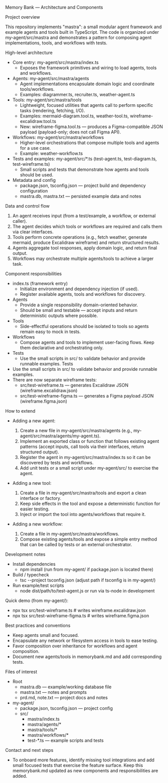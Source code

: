 Memory Bank — Architecture and Components

Project overview

This repository implements "mastra": a small modular agent framework and example agents and tools built in TypeScript. The code is organized under my-agent/src/mastra and demonstrates a pattern for composing agent implementations, tools, and workflows with tests.

High-level architecture

- Core entry: my-agent/src/mastra/index.ts
  - Exposes the framework primitives and wiring to load agents, tools and workflows.
- Agents: my-agent/src/mastra/agents
  - Agent implementations encapsulate domain logic and coordinate tools/workflows.
  - Examples: diagrammer.ts, recruiter.ts, weather-agent.ts
- Tools: my-agent/src/mastra/tools
  - Lightweight, focused utilities that agents call to perform specific tasks (rendering, fetching, I/O).
  - Examples: mermaid-diagram.tool.ts, weather-tool.ts, wireframe-excalidraw.tool.ts
  - New: wireframe-figma.tool.ts — produces a Figma-compatible JSON payload (payload-only; does not call Figma API).
- Workflows: my-agent/src/mastra/workflows
  - Higher-level orchestrations that compose multiple tools and agents for a use case.
  - Example: weather-workflow.ts
- Tests and examples: my-agent/src/*.ts (test-agent.ts, test-diagram.ts, test-wireframe.ts)
  - Small scripts and tests that demonstrate how agents and tools should be used.
- Metadata and config
  - package.json, tsconfig.json — project build and dependency configuration
  - mastra.db, mastra.txt — persisted example data and notes

Data and control flow

1. An agent receives input (from a test/example, a workflow, or external caller).
2. The agent decides which tools or workflows are required and calls them via clear interfaces.
3. Tools perform concrete operations (e.g., fetch weather, generate mermaid, produce Excalidraw wireframe) and return structured results.
4. Agents aggregate tool responses, apply domain logic, and return final output.
5. Workflows may orchestrate multiple agents/tools to achieve a larger task.

Component responsibilities

- index.ts (framework entry)
  - Initialize environment and dependency injection (if used).
  - Register available agents, tools and workflows for discovery.
- Agents
  - Provide a single responsibility domain-oriented behavior.
  - Should be small and testable — accept inputs and return deterministic outputs where possible.
- Tools
  - Side-effectful operations should be isolated to tools so agents remain easy to mock in tests.
- Workflows
  - Compose agents and tools to implement user-facing flows. Keep them declarative and orchestrating only.
- Tests
  - Use the small scripts in src/ to validate behavior and provide runnable examples.
Tests
- Use the small scripts in src/ to validate behavior and provide runnable examples.
- There are now separate wireframe tests:
  - src/test-wireframe.ts           — generates Excalidraw JSON (wireframe.excalidraw.json)
  - src/test-wireframe-figma.ts     — generates a Figma payload JSON (wireframe.figma.json)

How to extend

- Adding a new agent:
  1. Create a new file in my-agent/src/mastra/agents (e.g., my-agent/src/mastra/agents/my-agent.ts).
  2. Implement an exported class or function that follows existing agent patterns (accept inputs, call tools via their interfaces, return structured output).
  3. Register the agent in my-agent/src/mastra/index.ts so it can be discovered by tests and workflows.
  4. Add unit tests or a small script under my-agent/src/ to exercise the agent.

- Adding a new tool:
  1. Create a file in my-agent/src/mastra/tools and export a clean interface or factory.
  2. Keep side effects in the tool and expose a deterministic function for easier testing.
  3. Inject or import the tool into agents/workflows that require it.

- Adding a new workflow:
  1. Create a file in my-agent/src/mastra/workflows.
  2. Compose existing agents/tools and expose a simple entry method that can be called by tests or an external orchestrator.

Development notes

- Install dependencies
  - npm install (run from my-agent/ if package.json is located there)
- Build / typecheck
  - tsc --project tsconfig.json (adjust path if tsconfig is in my-agent/)
- Run example/test scripts
  - node dist/path/to/test-agent.js or run via ts-node in development

Quick demo (from my-agent/):
  - npx tsx src/test-wireframe.ts        # writes wireframe.excalidraw.json
  - npx tsx src/test-wireframe-figma.ts  # writes wireframe.figma.json

Best practices and conventions

- Keep agents small and focused.
- Encapsulate any network or filesystem access in tools to ease testing.
- Favor composition over inheritance for workflows and agent composition.
- Document new agents/tools in memorybank.md and add corresponding tests.

Files of interest

- Root
  - mastra.db — example/working database file
  - mastra.txt — notes and prompts
  - prd.md, note.txt — project docs and notes
- my-agent/
  - package.json, tsconfig.json — project config
  - src/
    - mastra/index.ts
    - mastra/agents/*
    - mastra/tools/*
    - mastra/workflows/*
    - test-*.ts — example scripts and tests

Contact and next steps

- To onboard more features, identify missing tool integrations and add small focused tests that exercise the feature surface. Keep this memorybank.md updated as new components and responsibilities are added.

